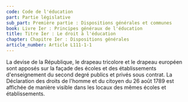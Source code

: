 ```yaml
---
code: Code de l'éducation
part: Partie législative
sub_part: Première partie : Dispositions générales et communes
book: Livre Ier : Principes généraux de l'éducation
title: Titre Ier : Le droit à l'éducation
chapter: Chapitre Ier : Dispositions générales
article_number: Article L111-1-1
---
```


La devise de la République, le drapeau tricolore et le drapeau européen sont apposés sur la façade des écoles et des établissements d'enseignement du second degré publics et privés sous contrat. La Déclaration des droits de l'homme et du citoyen du 26 août 1789 est affichée de manière visible dans les locaux des mêmes écoles et établissements.
